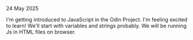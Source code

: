 24 May 2025

I'm getting introduced to JavaScript in the Odin Project.
I'm feeling excited to learn! We'll start with variables and strings probably.
We will be running Js in HTML files on browser.